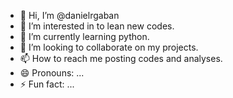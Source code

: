 - 👋 Hi, I’m @danielrgaban
- 👀 I’m interested in to lean new codes.
- 🌱 I’m currently learning python.
- 💞️ I’m looking to collaborate on my projects.
- 📫 How to reach me posting codes and analyses.
- 😄 Pronouns: ...
- ⚡ Fun fact: ...

<!---
danielrgaban/danielrgaban is a ✨ special ✨ repository because its `README.md` (this file) appears on your GitHub profile.
You can click the Preview link to take a look at your changes.
--->
